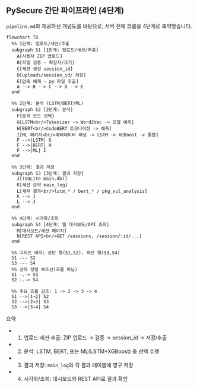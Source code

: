 ## PySecure 간단 파이프라인 (4단계)

`pipeline.md`와 제공하신 개념도를 바탕으로, 서버 전체 흐름을 4단계로 축약했습니다.

```mermaid
flowchart TB
  %% 1단계: 업로드/세션/추출
  subgraph S1 [1단계: 업로드/세션/추출]
    A[사용자 ZIP 업로드]
    B[파일 검증 - 확장자/크기]
    C[세션 생성 session_id]
    D[uploads/session_id/ 저장]
    E[압축 해제 - py 파일 추출]
    A --> B --> C --> D --> E
  end

  %% 2단계: 분석 (LSTM/BERT/ML)
  subgraph S2 [2단계: 분석]
    F{분석 모드 선택}
    G[LSTM<br/>Tokenizer -> Word2Vec -> 모델 예측]
    H[BERT<br/>CodeBERT 토크나이징 -> 예측]
    I[ML 패키지<br/>메타데이터 파싱 -> LSTM -> XGBoost -> 통합]
    F -->|LSTM| G
    F -->|BERT| H
    F -->|ML| I
  end

  %% 3단계: 결과 저장
  subgraph S3 [3단계: 결과 저장]
    J[(SQLite main.db)]
    K[세션 요약 main_log]
    L[세부 결과<br/>lstm_* / bert_* / pkg_vul_analysis]
    K --> J
    L --> J
  end

  %% 4단계: 시각화/조회
  subgraph S4 [4단계: 웹 대시보드/API 조회]
    M[대시보드/세션 페이지]
    N[REST API<br/>GET /sessions, /session/:id/...]
  end

  %% 그리드 배치: 상단 행(S1,S2), 하단 행(S3,S4)
  S1 --- S2
  S3 --- S4
  %% 상하 정렬 보조선(흐름 아님)
  S1 -.-> S3
  S2 -.-> S4

  %% 주요 흐름 강조: 1 -> 2 -> 3 -> 4
  S1 -->|1→2| S2
  S2 -->|2→3| S3
  S3 -->|3→4| S4
```

요약
- 1) 업로드·세션·추출: ZIP 업로드 → 검증 → session_id → 저장/추출
- 2) 분석: LSTM, BERT, 또는 ML(LSTM+XGBoost) 중 선택 수행
- 3) 결과 저장: `main_log`와 각 결과 테이블에 영구 저장
- 4) 시각화/조회: 대시보드와 REST API로 결과 확인


